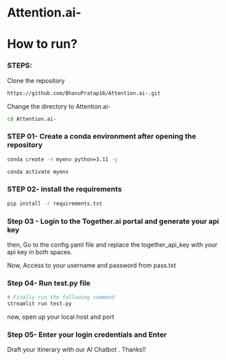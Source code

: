 # Attention.ai-

# How to run?
### STEPS:

Clone the repository

```bash
https://github.com/BhanuPratap16/Attention.ai-.git
```
Change the directory to Attention.ai- 
```bash
cd Attention.ai-
```
### STEP 01- Create a conda environment after opening the repository

```bash
conda create -n myenv python=3.11 -y
```

```bash
conda activate myenv
```


### STEP 02- install the requirements
```bash
pip install -r requirements.txt
```


### Step 03 - Login to the Together.ai portal and generate your api key

then, Go to the config.yaml file and replace the together_api_key with your api key in both spaces.

Now, Access to your username and password from pass.txt 

### Step 04- Run test.py file 

```bash
# Finally run the following command
streamlit run test.py
```
now, open up your local host and port
### Step 05- Enter your login credentials and Enter 

Draft your itinerary with our AI Chatbot . Thanks!!

